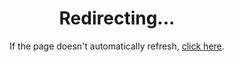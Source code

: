 <html>
	<head>
		<meta http-equiv="refresh" content="0; url="hordesmodapi.net/index.html">
	</head>
	<body>
		<h1 style="text-align: center;">Redirecting...</h1>
		<p style="text-align: center;">If the page doesn't automatically refresh, <a href="hordesmodapi.net/index.html">click here</a>.</p>
	</body>
</html>
												   
